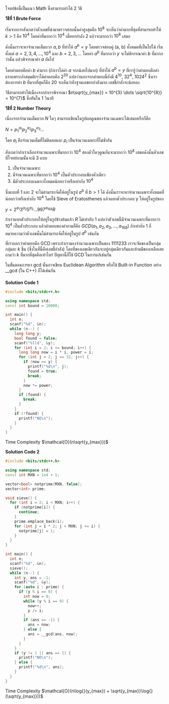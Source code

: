 โจทย์ข้อนี้เป็นแนว Math ซึ่งสามารถทำได้ 2 วิธี

**วิธีที่ 1 Brute Force**

เริ่มจากการสังเกตว่าตัวเลขที่นำมาตรวจสอบนั้นค่าสูงสุดคือ $10^{8}$ จะเห็นว่าค่ามากที่สุดที่สามารถทำให้ $k > 1$ คือ $10^{4}$ โดยค่าที่มากกว่า $10^{4}$ เมื่อยกกำลัง $2$ แล้วจะมากกว่า $10^{8}$ เสมอ

ดังนั้นเราจะหาจำนวนเต็มบวก $a, b$ ที่ทำให้ $a^{b} = y$ โดยตรวจสอบคู่ (a, b) ทั้งหมดที่เป็นไปได้ เริ่มตั้งแต่ $a = 2, 3, 4, \dots, 10^{4}$ และ $b = 2, 3, \dots$ โดยค่า $a^{b}$ ที่มากกว่า $y$ จะไม่พิจารณาค่า $b$ ที่มากกว่านั้น แล้วพิจารณาค่า $a$ ถัดไป

โดยคำตอบคือค่า $b$ ค่าแรก (ถ้าเราไล่ค่า $a$ จากน้อยไปมาก) ที่ทำให้ $a^{b} = y$ ที่เรารู้ว่าคำตอบคือค่าแรกเพราะถ้าสมมติเราได้คำตอบคือ $2^{20}$ แปลว่านอกจากคำตอบนี้ยังมี $4^{10}$, $32^{4}$, $1024^{2}$ ซึ่งเราต้องการค่า $b$ ที่มากที่สุดก็คือ $20$ จะเห็นว่ายิ่งฐานเลขยกกำลังมาก เลขชี้กำลังจะน้อยลง

วิธีสามารถทำได้เนื่องจากถ้าเราพิจารณา $n\sqrt{y_{max}} = 10^{3} \dots \sqrt{10^{8}} = 10^{7}$ ซึ่งทันใน 1 วินาที 

**วิธีที่ 2 Number Theory**

เนื่องจากจำนวนเต็มบวก $N$ ใดๆ สามารถเขียนในรูปผลคูณของจำนวนเฉพาะได้เสมอหรือก็คือ

$N = p_{1}^{a_{1}}p_{2}^{a_{2}}p_{3}^{a_{3}} \dots$

โดย $a_{i}$ คือจำนวนเต็มที่ไม่ติดลบและ $p_{i}$ เป็นจำนวนเฉพาะที่ไม่ซ้ำกัน

สังเกตว่าถ้าเราเลือกจำนวนเฉพาะที่มากกว่า $10^{4}$ สองตัวใดๆคูณกันจะมากกว่า $10^{8}$ เสมอดังนั้นตัวเลขที่โจทย์ถามนั้นจะมี 3 แบบ

1. เป็นจำนวนเฉพาะ
2. มีจำนวนเฉพาะที่มากกว่า $10^{4}$ เป็นตัวประกอบเพียงตัวเดียว
3. มีตัวประกอบเฉพาะทั้งหมดน้อยกว่าหรือเท่ากับ $10^{4}$

ซึ่งแบบที่ $1$ และ $2$ จะไม่สามารถจัดให้อยู่ในรูป $a^{b}$ ที่ $b > 1$ ได้ ดังนั้นเราจะหาจำนวนเฉพาะทั้งหมดที่น้อยกว่าหรือเท่ากับ $10^{4}$ โดยใช้ Sieve of Eratosthenes แล้วแยกตัวประกอบ y ให้อยู่ในรูปของ

$y = 2^{a_{1}}3^{a_{2}}5^{a_{3}} \dots 997^{a_{168}}R$

ถ้าเราแยกตัวประกอบให้อยู่ในรูปข้างต้นแล้ว $R$ ไม่เท่ากับ 1 แปลว่าตัวเลขนี้มีจำนวนเฉพาะที่มากกว่า $10^{4}$ เป็นตัวประกอบ แล้วคำตอบของคำถามก็คือ $GCD(a_{1}, a_{2}, a_{3}, \dots, a_{168})$ ถ้าเท่ากับ 1 ก็หมายความว่าตัวเลขนั้นไม่สามารถจัดให้อยู่ในรูป $a^{b}$ เช่นกัน

ที่เราบอกว่าคำตอบคือ GCD เพราะถ้าเรามองจำนวนเฉพาะเป็นของ $1 1 1 1 2 3 3$ เราจะจัดของเป็นกลุ่มกลุ่มละ $k$ ชิ้น (ซึ่งในที่นี้คือเลขชี้กำลัง) โดยที่ของเลขเดียวกันจะอยู่กลุ่มเดียวกันและห้ามมีของเหลือเลย ถามว่า $k$ ที่มากที่สุดคือเท่าไหร่ ปัญหานี้ก็ใช้ GCD ในการแก้เช่นกัน

ในขั้นตอนการหา gcd นั้นอาจเขียน Euclidean Algorithm หรือใช้ Built-in Function อย่าง __gcd (ใน C++) ก็ได้เช่นกัน

#### 
**Solution Code 1**
```cpp
#include <bits/stdc++.h>

using namespace std;
const int bound = 10000;

int main() {
  int n;
  scanf("%d", &n);
  while (n--) {
    long long y;
    bool found = false;
    scanf("%lld", &y);
    for (int i = 2; i <= bound; i++) {
      long long now = i * i, power = i;
      for (int j = 2; j <= 32; j++) {
        if (now == y) {
          printf("%d\n", j);
          found = true;
          break;
        }
        now *= power;
      }
      if (found) {
        break;
      }
    }
    if (!found) {
      printf("NO\n");
    }
  }
}
```

Time Complexity $\mathcal{O}(n\sqrt{y_{max}})$

**Solution Code 2**
```cpp
#include <bits/stdc++.h>

using namespace std;
const int MXN = 1e4 + 1;

vector<bool> notprime(MXN, false);
vector<int> prime;

void sieve() {
  for (int i = 2; i < MXN; i++) {
    if (notprime[i]) {
      continue;
    }
    prime.emplace_back(i);
    for (int j = i * 2; j < MXN; j += i) {
      notprime[j] = 1;
    }
  }
}

int main() {
  int n;
  scanf("%d", &n);
  sieve();
  while (n--) {
    int y, ans = -1;
    scanf("%d", &y);
    for (auto i : prime) {
      if (y % i == 0) {
        int now = 0;
        while (y % i == 0) {
          now++;
          y /= i;
        }
        if (ans == -1) {
          ans = now;
        } else {
          ans = __gcd(ans, now);
        }
      }
    }
    if (y != 1 || ans == 1) {
      printf("NO\n");
    } else {
      printf("%d\n", ans);
    }
  }
}
```

Time Complexity $\mathcal{O}(n\log{}(y_{max}) + \sqrt{y_{max}}\log{}(\sqrt{y_{max}}))$